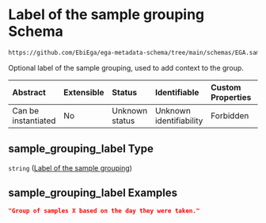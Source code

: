 # Label of the sample grouping Schema

```txt
https://github.com/EbiEga/ega-metadata-schema/tree/main/schemas/EGA.sample.json#/properties/sample_grouping/properties/sample_grouping_label
```

Optional label of the sample grouping, used to add context to the group.

| Abstract            | Extensible | Status         | Identifiable            | Custom Properties | Additional Properties | Access Restrictions | Defined In                                                        |
| :------------------ | :--------- | :------------- | :---------------------- | :---------------- | :-------------------- | :------------------ | :---------------------------------------------------------------- |
| Can be instantiated | No         | Unknown status | Unknown identifiability | Forbidden         | Allowed               | none                | [EGA.sample.json*](../out/EGA.sample.json "open original schema") |

## sample_grouping_label Type

`string` ([Label of the sample grouping](ega-17-properties-sample-group-descriptor-properties-label-of-the-sample-grouping.md))

## sample_grouping_label Examples

```json
"Group of samples X based on the day they were taken."
```
